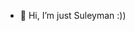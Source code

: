 - 👋 Hi, I’m just Suleyman :))

<!---
SuleymanOzdemr/SuleymanOzdemr is a ✨ special ✨ repository because its `README.md` (this file) appears on your GitHub profile.
You can click the Preview link to take a look at your changes.
--->
